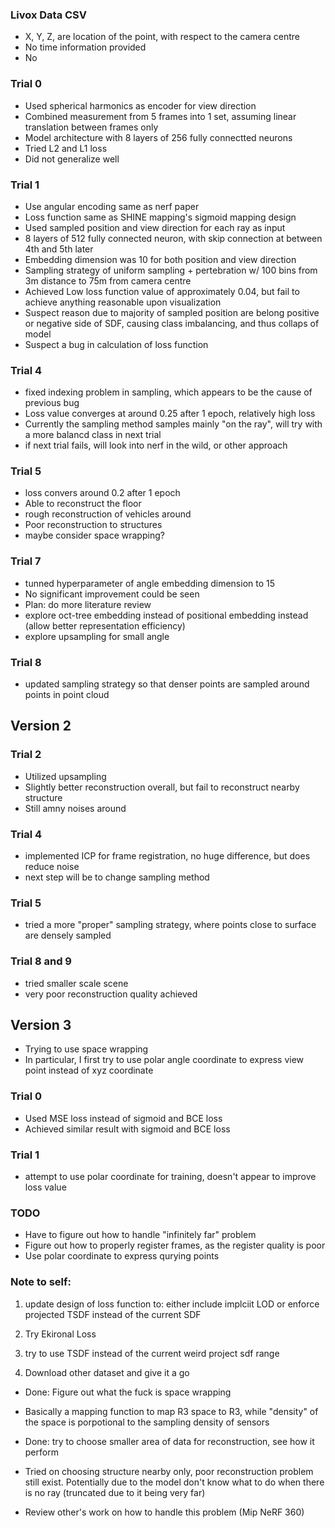 ### Livox Data CSV

- X, Y, Z, are location of the point, with respect to the camera centre
- No time information provided
- No



### Trial 0
- Used spherical harmonics as encoder for view direction
- Combined measurement from 5 frames into 1 set, assuming linear translation between frames only
- Model architecture with 8 layers of 256 fully connectted neurons
- Tried L2 and L1 loss
- Did not generalize well


### Trial 1
- Use angular encoding same as nerf paper
- Loss function same as SHINE mapping's sigmoid mapping design
- Used sampled position and view direction for each ray as input
- 8 layers of 512 fully connected neuron, with skip connection at between 4th and 5th later
- Embedding dimension was 10 for both position and view direction
- Sampling strategy of uniform sampling + pertebration w/ 100 bins from 3m distance to 75m from camera centre
- Achieved Low loss function value of approximately 0.04, but fail to achieve anything reasonable upon visualization
- Suspect reason due to majority of sampled position are belong positive or negative side of SDF, causing class imbalancing, and thus collaps of model
- Suspect a bug in calculation of loss function
 
### Trial 4
- fixed indexing problem in sampling, which appears to be the cause of previous bug
- Loss value converges at around 0.25 after 1 epoch, relatively high loss
- Currently the sampling method samples mainly "on the ray", will try with a more balancd class in next trial
- if next trial fails, will look into nerf in the wild, or other approach

### Trial 5
- loss convers around 0.2 after 1 epoch
- Able to reconstruct the floor  
- rough reconstruction of vehicles around
- Poor reconstruction to structures
- maybe consider space wrapping?

### Trial 7
- tunned hyperparameter of angle embedding dimension to 15
- No significant improvement could be seen
- Plan: do more literature review
- explore oct-tree embedding instead of positional embedding instead (allow better representation efficiency)
- explore upsampling for small angle 

### Trial 8
- updated sampling strategy so that denser points are sampled around points in point cloud



## Version 2
### Trial 2
- Utilized upsampling
- Slightly better reconstruction overall, but fail to reconstruct nearby structure
- Still amny noises around


### Trial 4
- implemented ICP for frame registration, no huge difference, but does reduce noise
- next step will be to change sampling method
### Trial 5
- tried a more "proper" sampling strategy, where points close to surface are densely sampled

### Trial 8 and 9
- tried smaller scale scene
- very poor reconstruction quality achieved


## Version 3
- Trying to use space wrapping 
- In particular, I first try to use polar angle coordinate to express view point instead of xyz coordinate
### Trial 0
- Used MSE loss instead of sigmoid and BCE loss
- Achieved similar result with sigmoid and BCE loss


### Trial 1
- attempt to use polar coordinate for training, doesn't appear to improve loss value




### TODO

* Have to figure out how to handle "infinitely far" problem
* Figure out how to properly register frames, as the register quality is poor
* Use polar coordinate to express qurying points


### Note to self:




1. update design of loss function to: either include implciit LOD or enforce projected TSDF instead of the current SDF
  
2. Try Ekironal Loss

3. try to use TSDF instead of the current weird project sdf range

4. Download other dataset and give it a go


- Done: Figure out what the fuck is space wrapping
- Basically a mapping function to map R3 space to R3, while "density" of the space is porpotional to the sampling density of sensors

- Done: try to choose smaller area of data for reconstruction, see how it perform
- Tried on choosing structure nearby only, poor reconstruction problem still exist. Potentially due to the model don't know what to do when there is no ray (truncated due to it being very far)
- Review other's work on how to handle this problem (Mip NeRF 360)
